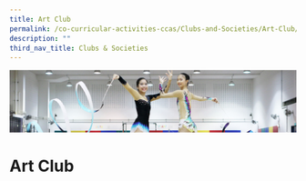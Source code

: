 ```yaml
---
title: Art Club
permalink: /co-curricular-activities-ccas/Clubs-and-Societies/Art-Club/
description: ""
third_nav_title: Clubs & Societies
---
```

![](/images/CCA.png)

Art Club
========